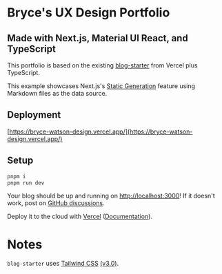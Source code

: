 # Bryce's UX Design Portfolio

## Made with Next.js, Material UI React, and TypeScript

This portfolio is based on the existing [blog-starter](https://github.com/vercel/next.js/tree/canary/examples/blog-starter) from Vercel plus TypeScript.

This example showcases Next.js's [Static Generation](https://nextjs.org/docs/basic-features/pages) feature using Markdown files as the data source.

## Deployment

[https://bryce-watson-design.vercel.app/](https://bryce-watson-design.vercel.app/)

## Setup

```bash
pnpm i
pnpm run dev
```

Your blog should be up and running on [http://localhost:3000](http://localhost:3000)! If it doesn't work, post on [GitHub discussions](https://github.com/vercel/next.js/discussions).

Deploy it to the cloud with [Vercel](https://vercel.com/new?utm_source=github&utm_medium=readme&utm_campaign=next-example) ([Documentation](https://nextjs.org/docs/deployment)).

# Notes

`blog-starter` uses [Tailwind CSS](https://tailwindcss.com) [(v3.0)](https://tailwindcss.com/blog/tailwindcss-v3).
